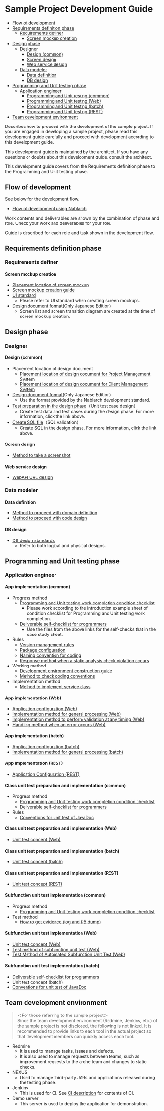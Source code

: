 # Sample Project Development Guide

- [Flow of development](#Flow-of-development)
- [Requirements definition phase](#Requirements-definition-phase)
  - [Requirements definer](#Requirements-definer)
    - [Screen mockup creation](#Screen-mockup-creation)
- [Design phase](#Design-phase)
  - [Designer](#Designer)
    - [Design (common)](#Design-common)
    - [Screen design](#Screen-design)
    - [Web service design](#Web-service-design)
  - [Data modeler](#Data-modeler)
    - [Data definition](#Data-definition)
    - [DB design](#DB-design)
- [Programming and Unit testing phase](#Programming-and-Unit-testing-phase)
  - [Application engineer](#Application-engineer)
    - [Programming and Unit testing (common)](#Programming-and-Unit-testing-common)
    - [Programming and Unit testing (Web)](#Programming-and-Unit-testing-Web)
    - [Programming and Unit testing (batch)](#Programming-and-Unit-testing-batch)
    - [Programming and Unit testing (REST)](#Programming-and-Unit-testing-REST)
- [Team development environment](#Team-development-environment)

Describes how to proceed with the development of the sample project.
If you are engaged in developing a sample project, please read this development guide carefully and proceed with development according to this development guide.

This development guide is maintained by the architect.
If you have any questions or doubts about this development guide, consult the architect.

This development guide covers from the Requirements definition phase to the Programming and Unit testing phase.

## Flow of development

See below for the development flow.

- [Flow of development using Nablarch](../Design_Document/Flow_of_development_using_Nablarch.xlsx?raw=true)

Work contents and deliverables are shown by the combination of phase and role.
Check your work and deliverables for your role.

Guide is described for each role and task shown in the development flow.

## Requirements definition phase

### Requirements definer

#### Screen mockup creation

- [Placement location of screen mockup](../Design_Document/A1_Project_Management_System/010_Requirements_Definition/020_Screen_Mockup)
- [Screen mockup creation guide](Requirements_Definition_Phase/Screen_mockup_creation_guide.md)
- [UI standard](../Design_Document/A1_Project_Management_System/020_Architecture_Design/020_Development_Standards/010_Design_Standards)
  - Please refer to UI standard when creating screen mockups.
- [Design document format](https://github.com/nablarch-development-standards/nablarch-development-standards/tree/master/030_%E8%A8%AD%E8%A8%88%E3%83%89%E3%82%AD%E3%83%A5%E3%83%A1%E3%83%B3%E3%83%88/010_%E3%83%95%E3%82%A9%E3%83%BC%E3%83%9E%E3%83%83%E3%83%88)(Only Japanese Edition)
  - Screen list and screen transition diagram are created at the time of screen mockup creation.

## Design phase

### Designer

#### Design (common)

- Placement location of design document
  - [Placement location of design document for Project Management System](../Design_Document/A1_Project_Management_System/030_Application_Design)
  - [Placement location of design document for Client Management System](../Design_Document/B1_Client_Management_System/030_Application_Design)
- [Design document format](https://github.com/nablarch-development-standards/nablarch-development-standards/tree/master/030_%E8%A8%AD%E8%A8%88%E3%83%89%E3%82%AD%E3%83%A5%E3%83%A1%E3%83%B3%E3%83%88/010_%E3%83%95%E3%82%A9%E3%83%BC%E3%83%9E%E3%83%83%E3%83%88)(Only Japanese Edition)
  - Use the format provided by the Nablarch development standard.
- [Test preparation in the design phase](Design_Phase/Test_preparation_in_the_design_phase.md)（Unit test case design）
  - Create test data and test cases during the design phase. For more information, click the link above.
- [Create SQL file](Design_Phase/Create_SQL_file.md)（SQL validation）
  - Create SQL in the design phase. For more information, click the link above.

#### Screen design

- [Method to take a screenshot](Design_Phase/Method_to_take_a_screenshot.md)

#### Web service design

- [WebAPI URL design](Design_Phase/WebAPI_URL_design.md)

### Data modeler

#### Data definition

- [Method to proceed with domain definition](Design_Phase/Method_to_proceed_with_domain_definition.md)
- [Method to proceed with code design](Design_Phase/Method_to_proceed_with_code_design.md)

#### DB design

- [DB design standards](../Design_Document/A1_Project_Management_System/020_Architecture_Design/020_Development_Standards/010_Design_Standards)
  - Refer to both logical and physical designs.

## Programming and Unit testing phase

### Application engineer

#### App implementation (common)

- Progress method
  - [Programming and Unit testing work completion condition checklist](PGUT_Phase/checklist/PGUT_work_completion_condition_checklist.xlsx?raw=true)
    - Please work according to the introduction example sheet of condition checklist for Programming and Unit testing work completion.
  - [Deliverable self-checklist for programmers](PGUT_Phase/checklist/Deliverable_self-checklist_for_programmers.xlsx?raw=true)
    - Use the files from the above links for the self-checks that in the case study sheet.
- Rules
  - [Version management rules](PGUT_Phase/Version_management_rules.md)
  - [Package configuration](PGUT_Phase/pg/Package_configuration.md)
  - [Naming convention for coding](PGUT_Phase/pg/Naming_convention_for_coding.md)
  - [Response method when a static analysis check violation occurs](PGUT_Phase/pg/Response_method_when_a_static_analysis_check_violation_occurs.md)
- Working method
  - [Development environment construction guide](PGUT_Phase/Development_environment_construction_guide.md)
  - [Method to check coding conventions](PGUT_Phase/pg/Method_to_check_coding_conventions.md)
- Implementation method
  - [Method to implement service class](PGUT_Phase/pg/Method_to_implement_service_class.md)

#### App implementation (Web)

- [Application configuration (Web)](Design_Phase/Application_Configuration_(Web).md)
- [Implementation method for general processing (Web)](PGUT_Phase/pg/Implementation_method_for_general_processing_(Web).md)
- [Implementation method to perform validation at any timing (Web)](PGUT_Phase/pg/Implementation_method_to_perform_validation_at_any_timing_(Web).md)
- [Handling method when an error occurs (Web)](PGUT_Phase/pg/Handling_method_when_an_error_occurs_(Web).md)

#### App implementation (batch)

- [Application configuration (batch)](Design_Phase/Application_configuration_(batch).md)
- [Implementation method for general processing (batch)](PGUT_Phase/pg/Implementation_method_for_general_processing_(batch).md)

#### App implementation (REST)

- [Application Configuration (REST)](Design_Phase/Application_Configuration_(REST).md)

#### Class unit test preparation and implementation (common)

- Progress method
  - [Programming and Unit testing work completion condition checklist](PGUT_Phase/checklist/PGUT_work_completion_condition_checklist.xlsx?raw=true)
  - [Deliverable self-checklist for programmers](PGUT_Phase/checklist/Deliverable_self-checklist_for_programmers.xlsx?raw=true)
- Rules
  - [Conventions for unit test of JavaDoc](PGUT_Phase/ut/Conventions_for_unit_test_of_JavaDoc.md)

#### Class unit test preparation and implementation (Web)

- [Unit test concept (Web)](PGUT_Phase/ut/Unit_test_concept_(Web).md)

#### Class unit test preparation and implementation (batch)

- [Unit test concept (batch)](PGUT_Phase/ut/Unit_test_concept_(batch).md)

#### Class unit test preparation and implementation (REST)

- [Unit test concept (REST)](PGUT_Phase/ut/Unit_test_concept_(REST).md)


#### Subfunction unit test implementation (common)

- Progress method
  - [Programming and Unit testing work completion condition checklist](PGUT_Phase/checklist/PGUT_work_completion_condition_checklist.xlsx?raw=true)
- Test method
  - [How to get evidence (log and DB dump)](PGUT_Phase/ut/How_to_get_evidence_(log_and_DB_dump).md)

#### Subfunction unit test implementation (Web)

- [Unit test concept (Web)](PGUT_Phase/ut/Unit_test_concept_(Web).md)
- [Test method of subfunction unit test (Web)](PGUT_Phase/ut/Test_method_of_subfunction_unit_test_(Web).md) 
- [Test Method of Automated Subfunction Unit Test (Web)](PGUT_Phase/ut/Test_method_of_automated_subfunction_unit_test_(Web).md)

#### Subfunction unit test implementation (batch)

- [Deliverable self-checklist for programmers](PGUT_Phase/checklist/Deliverable_self-checklist_for_programmers.xlsx?raw=true)
- [Unit test concept (batch)](PGUT_Phase/ut/Unit_test_concept_(batch).md)
- [Conventions for unit test of JavaDoc](PGUT_Phase/ut/Conventions_for_unit_test_of_JavaDoc.md)


## Team development environment

> ＜For those referring to the sample project＞  
> Since the team development environment (Redmine, Jenkins, etc.) of the sample project is not disclosed, the following is not linked. 
> It is recommended to provide links to each tool in the actual project so that development members can quickly access each tool.

- Redmine
  - It is used to manage tasks, issues and defects.
  - It is also used to manage requests between teams, such as improvement requests to the arche team and changes to static checks.
- NEXUS
  - Used to manage third-party JARs and applications released during the testing phase.
- Jenkins
  - This is used for CI. See [CI description](Development_Environment/CI_description.md) for contents of CI.
- Demo server
  - This server is used to deploy the application for demonstration.
